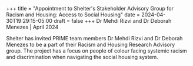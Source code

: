 +++
title = "Appointment to Shelter's Stakeholder Advisory Group for Racism and Housing: Access to Social Housing"
date = 2024-04-30T19:29:15-05:00
draft = false
+++
Dr Mehdi Rizvi and Dr Deborah Menezes | April 2024

Shelter has invited PRIME team members Dr Mehdi Rizvi and Dr Deborah Menezes to be a part of their Racism and Housing Research Advisory group. The project has a focus on people of colour facing systemic racism and discrimination when navigating the social housing system. 
